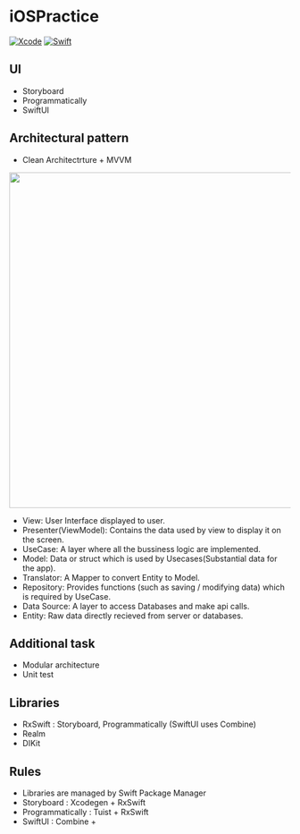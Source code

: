 # iOSPractice

[![Xcode](https://img.shields.io/badge/Xcode-13.2-blue)](https://developer.apple.com/documentation/xcode-release-notes/xcode-13_2-release-notes)
[![Swift](https://img.shields.io/badge/Swift-5.5-red)](https://docs.swift.org/swift-book/)


## UI
- Storyboard
- Programmatically
- SwiftUI

## Architectural pattern
- Clean Architectrture + MVVM

<img src="https://user-images.githubusercontent.com/52350456/151110623-d29bd49c-db05-41da-add2-a44e3c5f0c23.jpeg" width="600">

- View: User Interface displayed to user.
- Presenter(ViewModel): Contains the data used by view to display it on the screen. 
- UseCase: A layer where all the bussiness logic are implemented.
- Model: Data or struct which is used by Usecases(Substantial data for the app).
- Translator: A Mapper to convert Entity to Model.
- Repository: Provides functions (such as saving / modifying data) which is required by UseCase.
- Data Source: A layer to access Databases and make api calls.
- Entity: Raw data directly recieved from server or databases.

## Additional task
- Modular architecture
- Unit test 

## Libraries
- RxSwift : Storyboard, Programmatically (SwiftUI uses Combine)
- Realm
- DIKit

## Rules
- Libraries are managed by Swift Package Manager
- Storyboard : Xcodegen + RxSwift
- Programmatically : Tuist + RxSwift
- SwiftUI : Combine + 

